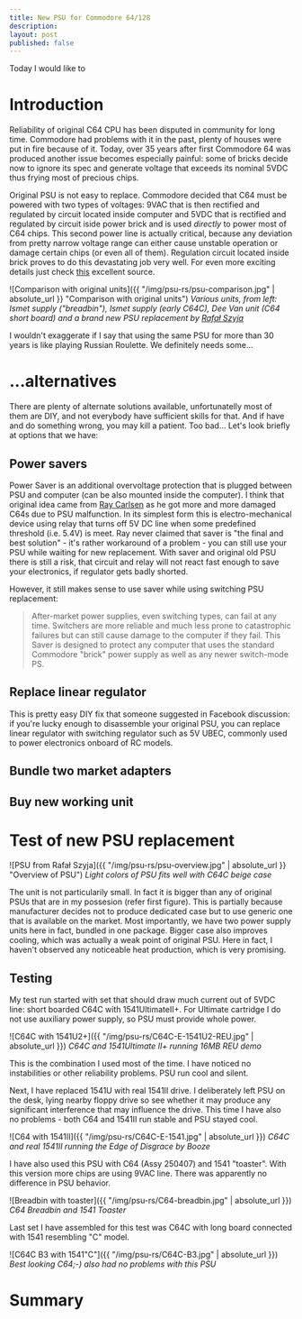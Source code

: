 ```yaml
---
title: New PSU for Commodore 64/128
description:
layout: post
published: false
---
```


Today I would like to 

Introduction
============

Reliability of original C64 CPU has been disputed in community for long time. Commodore had problems with it in the past, plenty of houses were put in fire because of it. Today, over 35 years after first Commodore 64 was produced another issue becomes especially painful: some of bricks decide now to ignore its spec and generate voltage that exceeds its nominal 5VDC thus frying most of precious chips.

Original PSU is not easy to replace. Commodore decided that C64 must be powered with two types of voltages: 9VAC that is then rectified and regulated by circuit located inside computer and 5VDC that is rectified and regulated by circuit iside power brick and is used *directly* to power most of C64 chips. This second power line is actually critical, because any deviation from pretty narrow voltage range can either cause unstable operation or damage certain chips (or even all of them). Regulation circuit located inside brick proves to do this devastating job very well. For even more exciting details just check [this](https://www.c64-wiki.com/wiki/Power_Supply) excellent source.

![Comparison with original units]({{ "/img/psu-rs/psu-comparison.jpg" | absolute_url }} "Comparison with original units")
*Various units, from left: Ismet supply ("breadbin"), Ismet supply (early C64C), Dee Van unit (C64 short board) and a brand new PSU replacement by [Rafał Szyja](mailto:raf@c64power.com)*

I wouldn't exaggerate if I say that using the same PSU for more than 30 years is like playing Russian Roulette. We definitely needs some...

...alternatives
===============

There are plenty of alternate solutions available, unfortunatelly most of them are DIY, and not everybody have sufficient skills for that. And if have and do something wrong, you may kill a patient. Too bad... Let's look briefly at options that we have:

Power savers
------------

Power Saver is an additional overvoltage protection that is plugged between PSU and computer (can be also mounted inside the computer). I think that original idea came from [Ray Carlsen](http://personalpages.tds.net/~rcarlsen/cbm/c64/SAVER/) as he got more and more damaged C64s due to PSU malfunction. In its simplest form this is electro-mechanical device using relay that turns off 5V DC line when some predefined threshold (i.e. 5.4V) is meet. Ray never claimed that saver is "the final and best solution" - it's rather workaround of a problem - you can still use your PSU while waiting for new replacement. With saver and original old PSU there is still a risk, that circuit and relay will not react fast enough to save your electronics, if regulator gets badly shorted.

However, it still makes sense to use saver while using switching PSU replacement:

> After-market power supplies, even switching types, can fail at any time. Switchers are more reliable and much less prone to catastrophic failures but can still cause damage to the computer if they fail. This Saver is designed to protect any computer that uses the standard Commodore "brick" power supply as well as any newer switch-mode PS.

Replace linear regulator
------------------------

This is pretty easy DIY fix that someone suggested in Facebook discussion: if you're lucky enough to disassemble your original PSU, you can replace linear regulator with switching regulator such as 5V UBEC, commonly used to power electronics onboard of RC models.

Bundle two market adapters
--------------------------

Buy new working unit
--------------------

Test of new PSU replacement
===========================



![PSU from Rafał Szyja]({{ "/img/psu-rs/psu-overview.jpg" | absolute_url }} "Overview of PSU")
*Light colors of PSU fits well with C64C beige case*

The unit is not particularily small. In fact it is bigger than any of original PSUs that are in my possesion (refer first figure). This is partially because manufacturer decides not to produce dedicated case but to use generic one that is available on the market. Most importantly, we have two power supply units here in fact, bundled in one package. Bigger case also improves cooling, which was actually a weak point of original PSU. Here in fact, I haven't observed any noticeable heat production, which is very promising.

Testing
-------

My test run started with set that should draw much current out of 5VDC line: short boarded C64C with 1541UltimateII+. For Ultimate cartridge I do not use auxiliary power supply, so PSU must provide whole power.

![C64C with 1541U2+]({{ "/img/psu-rs/C64C-E-1541U2-REU.jpg" | absolute_url }})
*C64C and 1541Ultimate II+ running 16MB REU demo*

This is the combination I used most of the time. I have noticed no instabilities or other reliability problems. PSU run cool and silent.

Next, I have replaced 1541U with real 1541II drive. I deliberately left PSU on the desk, lying nearby floppy drive so see whether it may produce any significant interference that may influence the drive. This time I have also no problems - both C64 and 1541II run stable and PSU stayed cool.

![C64 with 1541II]({{ "/img/psu-rs/C64C-E-1541.jpg" | absolute_url }})
*C64C and real 1541II running the Edge of Disgrace by Booze*

I have also used this PSU with C64 (Assy 250407) and 1541 "toaster". With this version more chips are using 9VAC line. There was apparently no difference in PSU behavior.

![Breadbin with toaster]({{ "/img/psu-rs/C64-breadbin.jpg" | absolute_url }})
*C64 Breadbin and 1541 Toaster*

Last set I have assembled for this test was C64C with long board connected with 1541 resembling "C" model.

![C64C B3 with 1541"C"]({{ "/img/psu-rs/C64C-B3.jpg" | absolute_url }})
*Best looking C64;-) also had no problems with this PSU*


Summary
=======

